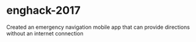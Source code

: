 # enghack-2017

Created an emergency navigation mobile app that can provide directions without an internet connection
